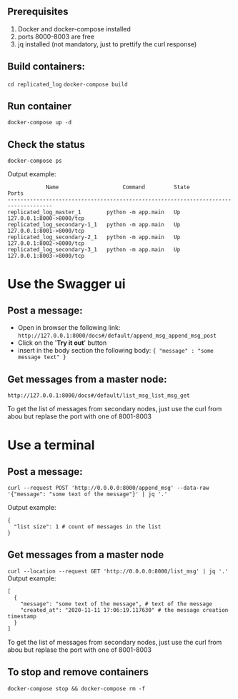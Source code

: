 ## Prerequisites
1) Docker and docker-compose installed
2) ports 8000-8003 are free
3) jq installed (not mandatory, just to prettify the curl response)

## Build containers:
``cd replicated_log``
``docker-compose build``

## Run container
``docker-compose up -d``

## Check the status
``docker-compose ps``

Output example:

```
            Name                    Command         State            Ports          
------------------------------------------------------------------------------------
replicated_log_master_1        python -m app.main   Up      127.0.0.1:8000->8000/tcp
replicated_log_secondary-1_1   python -m app.main   Up      127.0.0.1:8001->8000/tcp
replicated_log_secondary-2_1   python -m app.main   Up      127.0.0.1:8002->8000/tcp
replicated_log_secondary-3_1   python -m app.main   Up      127.0.0.1:8003->8000/tcp
```

# Use the Swagger ui 

## Post a message:
* Open in browser the following link:
``http://127.0.0.1:8000/docs#/default/append_msg_append_msg_post``
* Click on the '**Try it out**' button
* insert in the body section the following body:
``
{
"message" : "some message text"
}
``
## Get messages from a master node:
``http://127.0.0.1:8000/docs#/default/list_msg_list_msg_get``

To get the list of messages from secondary nodes, just use the curl from abou but replase the port with one of 8001-8003

# Use a terminal 

## Post a message:
``curl --request POST 'http://0.0.0.0:8000/append_msg' --data-raw '{"message": "some text of the message"}' | jq '.'``

Output example:

```
{
  "list size": 1 # count of messages in the list
}
```

## Get messages from a master node
``curl --location --request GET 'http://0.0.0.0:8000/list_msg' | jq '.'``
Output example:

```
[
  {
    "message": "some text of the message", # text of the message
    "created_at": "2020-11-11 17:06:19.117630" # the message creation timestamp
  }
]
```

To get the list of messages from secondary nodes, just use the curl from abou but replase the port with one of 8001-8003

## To stop and remove containers

``docker-compose stop && docker-compose rm -f``
